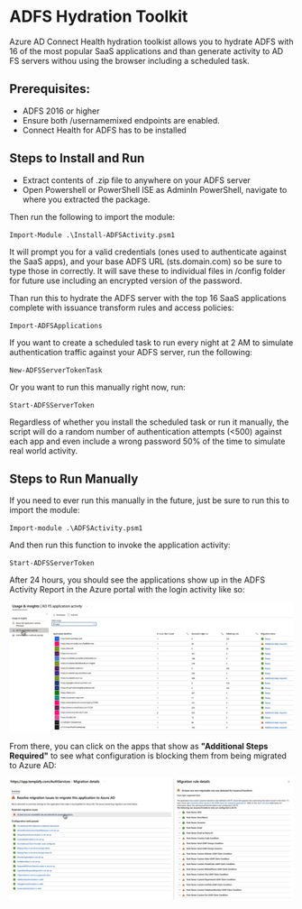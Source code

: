 # ADFS Hydration Toolkit
Azure AD Connect Health hydration toolkist allows you to hydrate ADFS with 16 of the most popular SaaS applications and than generate activity to AD FS servers withou using the browser including a scheduled task.

## Prerequisites:
 - ADFS 2016 or higher
 - Ensure both /usernamemixed endpoints are enabled.
 - Connect Health for ADFS has to be installed

## Steps to Install and Run

 - Extract contents of .zip file to anywhere on your ADFS server
 - Open Powershell or PowerShell ISE as AdminIn PowerShell, navigate to where you extracted the package. 

Then run the following to import the module:

`Import-Module .\Install-ADFSActivity.psm1`

It will prompt you for a valid credentials (ones used to authenticate against the SaaS apps), and your base ADFS URL (sts.domain.com) so be sure to type those in correctly. It will save these to individual files in /config folder for future use including an encrypted version of the password. 

Than run this to hydrate the ADFS server with the top 16 SaaS applications complete with issuance transform rules and access policies:       

  `Import-ADFSApplications`

If you want to create a scheduled task to run every night at 2 AM to simulate authentication traffic against your ADFS server, run the following:

`New-ADFSServerTokenTask`

Or you want to run this manually right now, run:

 `Start-ADFSServerToken`

Regardless of whether you install the scheduled task or run it manually, the script will do a random number of authentication attempts (<500) against each app and even include a wrong password 50% of the time to simulate real world activity. 

## Steps to Run Manually

If you need to ever run this manually in the future, just be sure to run this to import the module:

`Import-module .\ADFSActivity.psm1`

And then run this function to invoke the application activity:

`Start-ADFSServerToken`

After 24 hours, you should see the applications show up in the ADFS Activity Report in the Azure portal with the login activity like so:

![ADFS Activity Report](https://github.com/MSFT-davidgregory/ADFSHydrationToolkit/blob/main/images/ActivityReport.png)

From there, you can click on the apps that show as **"Additional Steps Required"** to see what configuration is blocking them from being migrated to Azure AD:

![ADFS Activity Report](https://github.com/MSFT-davidgregory/ADFSHydrationToolkit/blob/main/images/AdditionalSteps.png)
